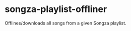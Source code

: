 songza-playlist-offliner
========================

Offlines/downloads all songs from a given Songza playlist.
